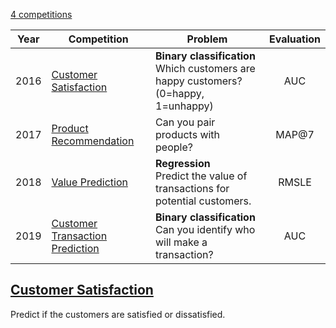 [4 competitions](https://www.kaggle.com/santander/competitions)


Year | Competition | Problem | Evaluation
-----|-------------|---------|:-----------:
2016 | [Customer Satisfaction](https://www.kaggle.com/c/santander-customer-satisfaction)   | **Binary classification** </br> Which customers are happy customers?  (0=happy, 1=unhappy) | AUC
2017 | [Product Recommendation](https://www.kaggle.com/c/santander-product-recommendation) | Can you pair products with people? | MAP@7
2018 | [Value Prediction](https://www.kaggle.com/c/santander-value-prediction-challenge)   | **Regression** </br> Predict the value of transactions for potential customers. | RMSLE
2019 | [Customer Transaction Prediction](https://www.kaggle.com/c/santander-customer-transaction-prediction) | **Binary classification** </br> Can you identify who will make a transaction? | AUC


## [Customer Satisfaction](https://www.kaggle.com/c/santander-customer-satisfaction)
Predict if the customers are satisfied or dissatisfied.

